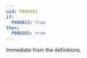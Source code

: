 ```yaml
---
uid: T000401
if:
  P000013: true
then:
  P000165: true
---
```


Immediate from the definitions.
